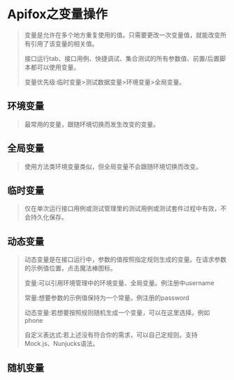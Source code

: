 # Apifox之变量操作

> 变量是允许在多个地方重复使用的值。只需要更改一次变量值，就能改变所有引用了该变量的相关值。
>
> 接口运行tab、接口用例、快捷调试、集合测试的所有参数值、前置/后置脚本都可以使用变量。
>
> 变量优先级:临时变量>测试数据变量>环境变量>全局变量。


## 环境变量

> 最常用的变量，跟随环境切换而发生改变的变量。


## 全局变量

> 使用方法类环境变量类似，但全局变量不会跟随环境切换而改变。



## 临时变量

> 仅在单次运行接口用例或测试管理里的测试用例或测试套件过程中有效，不会持久化保存。



## 动态变量

> 动态变量是在接口运行中，参数的值按照指定规则生成的变量。在请求参数的示例值位置，点击魔法棒图标。
>
> 变量:可以引用环境管理中的环境变量、全局变量。例注册中username
>
> 常量:想要参数的示例值保持为一个常量。例注册的password
>
> 动态变量:若想要按照规则随机生成一个变量，可以在这里选择。例如phone
>
> 自定义表达式:若上述没有符合你的需求，可以自己定规则。支持 Mock.js、Nunjucks语法。




## 随机变量
